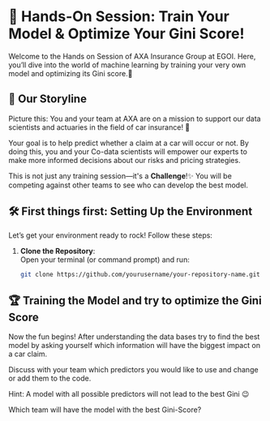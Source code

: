 # 🚀 Hands-On Session: Train Your Model & Optimize Your Gini Score! 

Welcome to the Hands on Session of AXA Insurance Group at EGOI. Here, you’ll dive into the world of machine learning by training your very own model and optimizing its Gini score.💪

## 📖 Our Storyline
Picture this: You and your team at AXA are on a mission to support our data scientists and actuaries in the field of car insurance! 🚗

Your goal is to help predict whether a claim at a car will occur or not. 
By doing this, you and your Co-data scientists will empower our experts to make more informed decisions about our risks and pricing strategies.

This is not just any training session—it's a **Challenge**!✨ 
You will be competing against other teams to see who can develop the best model.


## 🛠️ First things first: Setting Up the Environment
Let’s get your environment ready to rock! Follow these steps:

1. **Clone the Repository**:  
   Open your terminal (or command prompt) and run:  
   ```bash
   git clone https://github.com/yourusername/your-repository-name.git


## 🏆 Training the Model and try to optimize the Gini Score
Now the fun begins! After understanding the data bases try to find the best model by asking yourself which information will have the biggest impact on a car claim. 

Discuss with your team which predictors you would like to use and change or add them to the code. 

Hint: A model with all possible predictors will not lead to the best Gini 😉

Which team will have the model with the best Gini-Score?

